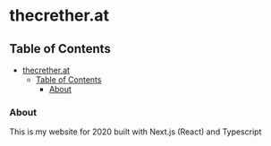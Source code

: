 # thecrether.at

## Table of Contents

- [thecrether.at](#thecretherat)
  - [Table of Contents](#table-of-contents)
    - [About](#about)

### About

This is my website for 2020 built with Next.js (React) and Typescript
